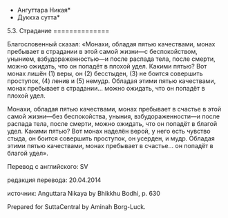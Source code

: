 * Ангуттара Никая*
* Дуккха сутта*

5\.3\. Страдание
\=\=\=\=\=\=\=\=\=\=\=\=\=\=

Благословенный сказал: «Монахи, обладая пятью качествами, монах пребывает в страдании в этой самой жизни—с беспокойством, унынием, взбудораженностью—и после распада тела, после смерти, можно ожидать, что он попадёт в плохой удел\. Какими пятью? Вот монах лишён \(1\) веры, он \(2\) бесстыден, \(3\) не боится совершить проступок, \(4\) ленив и \(5\) немудр\. Обладая этими пятью качествами, монах пребывает в страдании… можно ожидать, что он попадёт в плохой удел\.

Монахи, обладая пятью качествами, монах пребывает в счастье в этой самой жизни—без беспокойства, уныния, взбудораженности—и после распада тела, после смерти, можно ожидать, что он попадёт в благой удел\. Какими пятью? Вот монах наделён верой, у него есть чувство стыда, он боится совершить проступок, он усерден, и мудр\. Обладая этими пятью качествами, монах пребывает в счастье… он попадёт в благой удел»\.

Перевод с английского: SV

редакция перевода: 20\.04\.2014

источник: Anguttara Nikaya by Bhikkhu Bodhi, p\. 630

Prepared for SuttaCentral by Aminah Borg\-Luck\.